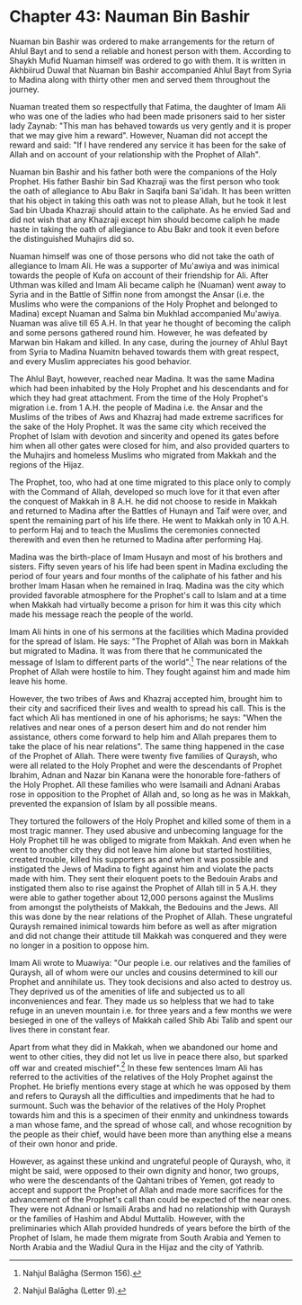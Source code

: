 Chapter 43: Nauman Bin Bashir
=============================

Nuaman bin Bashir was ordered to make arrangements for the return of
Ahlul Bayt and to send a reliable and honest person with them. According
to Shaykh Mufid Nuaman himself was ordered to go with them. It is
written in Akhbiirud Duwal that Nuaman bin Bashir accompanied Ahlul Bayt
from Syria to Madina along with thirty other men and served them
throughout the journey.

Nuaman treated them so respectfully that Fatima, the daughter of Imam
Ali who was one of the ladies who had been made prisoners said to her
sister lady Zaynab: "This man has behaved towards us very gently and it
is proper that we may give him a reward". However, Nuaman did not accept
the reward and said: "If I have rendered any service it has been for the
sake of Allah and on account of your relationship with the Prophet of
Allah".

Nuaman bin Bashir and his father both were the companions of the Holy
Prophet. His father Bashir bin Sad Khazraji was the first person who
took the oath of allegiance to Abu Bakr in Saqifa bani Sa'idah. It has
been written that his object in taking this oath was not to please
Allah, but he took it lest Sad bin Ubada Khazraji should attain to the
caliphate. As he envied Sad and did not wish that any Khazraji except
him should become caliph he made haste in taking the oath of allegiance
to Abu Bakr and took it even before the distinguished Muhajirs did so.

Nuaman himself was one of those persons who did not take the oath of
allegiance to Imam Ali. He was a supporter of Mu'awiya and was inimical
towards the people of Kufa on account of their friendship for Ali. After
Uthman was killed and Imam Ali became caliph he (Nuaman) went away to
Syria and in the Battle of Siffin none from amongst the Ansar (i.e. the
Muslims who were the companions of the Holy Prophet and belonged to
Madina) except Nuaman and Salma bin Mukhlad accompanied Mu'awiya. Nuaman
was alive till 65 A.H. In that year he thought of becoming the caliph
and some persons gathered round him. However, he was defeated by Marwan
bin Hakam and killed. In any case, during the journey of Ahlul Bayt from
Syria to Madina Nuamitn behaved towards them with great respect, and
every Muslim appreciates his good behavior.

The Ahlul Bayt, however, reached near Madina. It was the same Madina
which had been inhabited by the Holy Prophet and his descendants and for
which they had great attachment. From the time of the Holy Prophet's
migration i.e. from 1 A.H. the people of Madina i.e. the Ansar and the
Muslims of the tribes of Aws and Khazraj had made extreme sacrifices for
the sake of the Holy Prophet. It was the same city which received the
Prophet of Islam with devotion and sincerity and opened its gates before
him when all other gates were closed for him, and also provided quarters
to the Muhajirs and homeless Muslims who migrated from Makkah and the
regions of the Hijaz.

The Prophet, too, who had at one time migrated to this place only to
comply with the Command of Allah, developed so much love for it that
even after the conquest of Makkah in 8 A.H. he did not choose to reside
in Makkah and returned to Madina after the Battles of Hunayn and Taif
were over, and spent the remaining part of his life there. He went to
Makkah only in 10 A.H. to perform Haj and to teach the Muslims the
ceremonies connected therewith and even then he returned to Madina after
performing Haj.

Madina was the birth-place of Imam Husayn and most of his brothers and
sisters. Fifty seven years of his life had been spent in Madina
excluding the period of four years and four months of the caliphate of
his father and his brother Imam Hasan when he remained in Iraq. Madina
was the city which provided favorable atmosphere for the Prophet's call
to Islam and at a time when Makkah had virtually become a prison for him
it was this city which made his message reach the people of the world.

Imam Ali hints in one of his sermons at the facilities which Madina
provided for the spread of Islam. He says: "The Prophet of Allah was
born in Makkah but migrated to Madina. It was from there that he
communicated the message of Islam to different parts of the world".[^1]
The near relations of the Prophet of Allah were hostile to him. They
fought against him and made him leave his home.

However, the two tribes of Aws and Khazraj accepted him, brought him to
their city and sacrificed their lives and wealth to spread his call.
This is the fact which Ali has mentioned in one of his aphorisms; he
says: "When the relatives and near ones of a person desert him and do
not render him assistance, others come forward to help him and Allah
prepares them to take the place of his near relations". The same thing
happened in the case of the Prophet of Allah. There were twenty five
families of Quraysh, who were all related to the Holy Prophet and were
the descendants of Prophet Ibrahim, Adnan and Nazar bin Kanana were the
honorable fore-fathers of the Holy Prophet. All these families who were
Isamaili and Adnani Arabas rose in opposition to the Prophet of Allah
and, so long as he was in Makkah, prevented the expansion of Islam by
all possible means.

They tortured the followers of the Holy Prophet and killed some of them
in a most tragic manner. They used abusive and unbecoming language for
the Holy Prophet till he was obliged to migrate from Makkah. And even
when he went to another city they did not leave him alone but started
hostilities, created trouble, killed his supporters as and when it was
possible and instigated the Jews of Madina to fight against him and
violate the pacts made with him. They sent their eloquent poets to the
Bedouin Arabs and instigated them also to rise against the Prophet of
Allah till in 5 A.H. they were able to gather together about 12,000
persons against the Muslims from amongst the polytheists of Makkah, the
Bedouins and the Jews. All this was done by the near relations of the
Prophet of Allah. These ungrateful Quraysh remained inimical towards him
before as well as after migration and did not change their attitude till
Makkah was conquered and they were no longer in a position to oppose
him.

Imam Ali wrote to Muawiya: "Our people i.e. our relatives and the
families of Quraysh, all of whom were our uncles and cousins determined
to kill our Prophet and annihilate us. They took decisions and also
acted to destroy us. They deprived us of the amenities of life and
subjected us to all inconveniences and fear. They made us so helpless
that we had to take refuge in an uneven mountain i.e. for three years
and a few months we were besieged in one of the valleys of Makkah called
Shib Abi Talib and spent our lives there in constant fear.

Apart from what they did in Makkah, when we abandoned our home and went
to other cities, they did not let us live in peace there also, but
sparked off war and created mischief".[^2] In these few sentences Imam
Ali has referred to the activities of the relatives of the Holy Prophet
against the Prophet. He briefly mentions every stage at which he was
opposed by them and refers to Quraysh all the difficulties and
impediments that he had to surmount. Such was the behavior of the
relatives of the Holy Prophet towards him and this is a specimen of
their enmity and unkindness towards a man whose fame, and the spread of
whose call, and whose recognition by the people as their chief, would
have been more than anything else a means of their own honor and pride.

However, as against these unkind and ungrateful people of Quraysh, who,
it might be said, were opposed to their own dignity and honor, two
groups, who were the descendants of the Qahtani tribes of Yemen, got
ready to accept and support the Prophet of Allah and made more
sacrifices for the advancement of the Prophet's call than could be
expected of the near ones. They were not Adnani or Ismaili Arabs and had
no relationship with Quraysh or the families of Hashim and Abdul
Muttalib. However, with the preliminaries which Allah provided hundreds
of years before the birth of the Prophet of Islam, he made them migrate
from South Arabia and Yemen to North Arabia and the Wadiul Qura in the
Hijaz and the city of Yathrib.

[^1]: Nahjul Balāgha (Sermon 156).

[^2]: Nahjul Balāgha (Letter 9).


